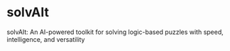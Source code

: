 # solvAIt
solvAIt: An AI-powered toolkit for solving logic-based puzzles with speed, intelligence, and versatility
